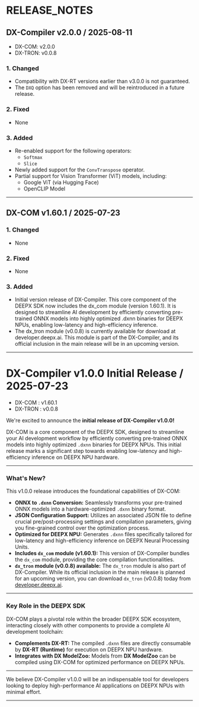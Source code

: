 # RELEASE_NOTES

## DX-Compiler v2.0.0 / 2025-08-11
- DX-COM: v2.0.0
- DX-TRON: v0.0.8

### 1. Changed
- Compatibility with DX-RT versions earlier than v3.0.0 is not guaranteed.
- The `DXQ` option has been removed and will be reintroduced in a future release.
### 2. Fixed
- None
### 3. Added
- Re-enabled support for the following operators:
    - `Softmax`
    - `Slice`
- Newly added support for the `ConvTranspose` operator.
- Partial support for Vision Transformer (ViT) models, including:
    - Google ViT (via Hugging Face)
    - OpenCLIP Model

---

## DX-COM v1.60.1 / 2025-07-23

### 1. Changed
- None
### 2. Fixed
- None
### 3. Added
- Initial version release of DX-Compiler. This core component of the DEEPX SDK now includes the dx_com module (version 1.60.1). It is designed to streamline AI development by efficiently converting pre-trained ONNX models into highly optimized .dxnn binaries for DEEPX NPUs, enabling low-latency and high-efficiency inference.
- The dx_tron module (v0.0.8) is currently available for download at developer.deepx.ai. This module is part of the DX-Compiler, and its official inclusion in the main release will be in an upcoming version.

---

# DX-Compiler v1.0.0 Initial Release / 2025-07-23
- DX-COM : v1.60.1
- DX-TRON : v0.0.8

We're excited to announce the **initial release of DX-Compiler v1.0.0!**

DX-COM is a core component of the DEEPX SDK, designed to streamline your AI development workflow by efficiently converting pre-trained ONNX models into highly optimized `.dxnn` binaries for DEEPX NPUs. This initial release marks a significant step towards enabling low-latency and high-efficiency inference on DEEPX NPU hardware.

---

### What's New?

This v1.0.0 release introduces the foundational capabilities of DX-COM:

* **ONNX to `.dxnn` Conversion:** Seamlessly transforms your pre-trained ONNX models into a hardware-optimized `.dxnn` binary format.
* **JSON Configuration Support:** Utilizes an associated JSON file to define crucial pre/post-processing settings and compilation parameters, giving you fine-grained control over the optimization process.
* **Optimized for DEEPX NPU:** Generates `.dxnn` files specifically tailored for low-latency and high-efficiency inference on DEEPX Neural Processing Units.
* **Includes `dx_com` module (v1.60.1):** This version of DX-Compiler bundles the `dx_com` module, providing the core compilation functionalities.
* **`dx_tron` module (v0.0.8) available:** The `dx_tron` module is also part of DX-Compiler. While its official inclusion in the main release is planned for an upcoming version, you can download `dx_tron` (v0.0.8) today from [developer.deepx.ai](https://developer.deepx.ai).

---

### Key Role in the DEEPX SDK

DX-COM plays a pivotal role within the broader DEEPX SDK ecosystem, interacting closely with other components to provide a complete AI development toolchain:

* **Complements DX-RT:** The compiled `.dxnn` files are directly consumable by **DX-RT (Runtime)** for execution on DEEPX NPU hardware.
* **Integrates with DX ModelZoo:** Models from **DX ModelZoo** can be compiled using DX-COM for optimized performance on DEEPX NPUs.

---

We believe DX-Compiler v1.0.0 will be an indispensable tool for developers looking to deploy high-performance AI applications on DEEPX NPUs with minimal effort.

---
